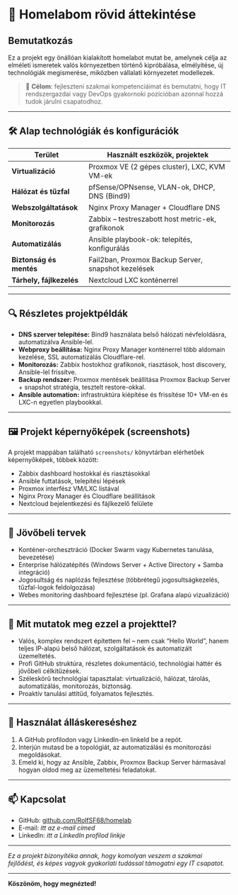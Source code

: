 # 🏡 Homelabom rövid áttekintése

## Bemutatkozás
Ez a projekt egy önállóan kialakított homelabot mutat be, amelynek célja az elméleti ismeretek valós környezetben történő kipróbálása, elmélyítése, új technológiák megismerése, miközben vállalati környezetet modellezek.

> 🎯 **Célom**: fejleszteni szakmai kompetenciáimat és bemutatni, hogy IT rendszergazdai vagy DevOps gyakornoki pozícióban azonnal hozzá tudok járulni csapatodhoz.

---

## 🛠️ Alap technológiák és konfigurációk

| Terület              | Használt eszközök, projektek                       |
|----------------------|---------------------------------------------------|
| **Virtualizáció**     | Proxmox VE (2 gépes cluster), LXC, KVM VM-ek      |
| **Hálózat és tűzfal** | pfSense/OPNsense, VLAN-ok, DHCP, DNS (Bind9)      |
| **Webszolgáltatások** | Nginx Proxy Manager + Cloudflare DNS               |
| **Monitorozás**       | Zabbix – testreszabott host metric-ek, grafikonok|
| **Automatizálás**     | Ansible playbook-ok: telepítés, konfigurálás      |
| **Biztonság és mentés**| Fail2ban, Proxmox Backup Server, snapshot kezelések|
| **Tárhely, fájlkezelés** | Nextcloud LXC konténerrel                        |

---

## 🔍 Részletes projektpéldák

- **DNS szerver telepítése:** Bind9 használata belső hálózati névfeloldásra, automatizálva Ansible-lel.
- **Webproxy beállítása:** Nginx Proxy Manager konténerrel több aldomain kezelése, SSL automatizálás Cloudflare-rel.
- **Monitorozás:** Zabbix hostokhoz grafikonok, riasztások, host discovery, Ansible-lel frissítve.
- **Backup rendszer:** Proxmox mentések beállítása Proxmox Backup Server + snapshot stratégia, tesztelt restore-okkal.
- **Ansible automation:** infrastruktúra kiépítése és frissítése 10+ VM-en és LXC-n egyetlen playbookkal.

---

## 🖼️ Projekt képernyőképek (screenshots)

A projekt mappában található `screenshots/` könyvtárban elérhetőek képernyőképek, többek között:

- Zabbix dashboard hostokkal és riasztásokkal
- Ansible futtatások, telepítési lépések
- Proxmox interfész VM/LXC listával
- Nginx Proxy Manager és Cloudflare beállítások
- Nextcloud bejelentkezési és fájlkezelő felülete

---

## 🔮 Jövőbeli tervek

- Konténer-orchesztráció (Docker Swarm vagy Kubernetes tanulása, bevezetése)
- Enterprise hálózatépítés (Windows Server + Active Directory + Samba integráció)
- Jogosultság és naplózás fejlesztése (többrétegű jogosultságkezelés, tűzfal-logok feldolgozása)
- Webes monitoring dashboard fejlesztése (pl. Grafana alapú vizualizáció)

---

## 🌟 Mit mutatok meg ezzel a projekttel?

- Valós, komplex rendszert építettem fel – nem csak “Hello World”, hanem teljes IP-alapú belső hálózat, szolgáltatások és automatizált üzemeltetés.
- Profi GitHub struktúra, részletes dokumentáció, technológiai háttér és jövőbeli célkitűzések.
- Széleskörű technológiai tapasztalat: virtualizáció, hálózat, tárolás, automatizálás, monitorozás, biztonság.
- Proaktív tanulási attitűd, folyamatos fejlesztés.

---

## 🧭 Használat álláskereséshez

1. A GitHub profilodon vagy LinkedIn-en linkeld be a repót.
2. Interjún mutasd be a topológiát, az automatizálási és monitorozási megoldásokat.
3. Emeld ki, hogy az Ansible, Zabbix, Proxmox Backup Server hármasával hogyan oldod meg az üzemeltetési feladatokat.

---

## 📫 Kapcsolat

- GitHub: [github.com/RolfSF68/homelab](https://github.com/RolfSF68/homelab)  
- E-mail: *itt az e-mail címed*  
- LinkedIn: *itt a LinkedIn profilod linkje*

---

*Ez a projekt bizonyítéka annak, hogy komolyan veszem a szakmai fejlődést, és képes vagyok gyakorlati tudással támogatni egy IT csapatot.*

---

**Köszönöm, hogy megnézted!**

